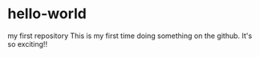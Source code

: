 # hello-world
my first repository
This is my first time doing something on the github. It's so exciting!!
